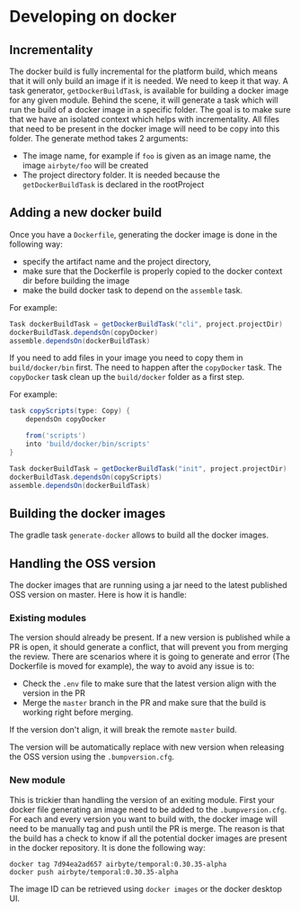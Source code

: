 # Developing on docker

## Incrementality 

The docker build is fully incremental for the platform build, which means that it will only build an image if it is needed. We need to keep it that 
way.
A task generator, `getDockerBuildTask`, is available for building a docker image for any given module. Behind the scene, it will generate a 
task which will run the build of a docker image in a specific folder. The goal is to make sure that we have an isolated 
context which helps with incrementality. All files that need to be present in the docker image will need to be copy into this folder. The generate 
method takes 2 arguments:
- The image name, for example if `foo` is given as an image name, the image `airbyte/foo` will be created
- The project directory folder. It is needed because the `getDockerBuildTask` is declared in the rootProject

## Adding a new docker build

Once you have a `Dockerfile`, generating the docker image is done in the following way:
- specify the artifact name and the project directory,
- make sure that the Dockerfile is properly copied to the docker context dir before building the image
- make the build docker task to depend on the `assemble` task.

For example:
```groovy
Task dockerBuildTask = getDockerBuildTask("cli", project.projectDir)
dockerBuildTask.dependsOn(copyDocker)
assemble.dependsOn(dockerBuildTask)
```

If you need to add files in your image you need to copy them in `build/docker/bin` first. The need to happen after the `copyDocker` task.
The `copyDocker` task clean up the `build/docker` folder as a first step.

For example:
```groovy
task copyScripts(type: Copy) {
    dependsOn copyDocker

    from('scripts')
    into 'build/docker/bin/scripts'
}

Task dockerBuildTask = getDockerBuildTask("init", project.projectDir)
dockerBuildTask.dependsOn(copyScripts)
assemble.dependsOn(dockerBuildTask)
```

## Building the docker images

The gradle task `generate-docker` allows to build all the docker images.

## Handling the OSS version

The docker images that are running using a jar need to the latest published OSS version on master. Here is how it is handle:

### Existing modules

The version should already be present. If a new version is published while a PR is open, it should generate a conflict, that will prevent you from 
merging the review. There are scenarios where it is going to generate and error (The Dockerfile is moved for example), the way to avoid any issue 
is to:
- Check the `.env` file to make sure that the latest version align with the version in the PR
- Merge the `master` branch in the PR and make sure that the build is working right before merging.

If the version don't align, it will break the remote `master` build.

The version will be automatically replace with new version when releasing the OSS version using the `.bumpversion.cfg`.

### New module

This is trickier than handling the version of an exiting module.
First your docker file generating an image need to be added to the `.bumpversion.cfg`. For each and every version you want to build with, the 
docker image will need to be manually tag and push until the PR is merge. The reason is that the build has a check to know if all the potential 
docker images are present in the docker repository. It is done the following way:
```shell
docker tag 7d94ea2ad657 airbyte/temporal:0.30.35-alpha
docker push airbyte/temporal:0.30.35-alpha
```
The image ID can be retrieved using `docker images` or the docker desktop UI.
